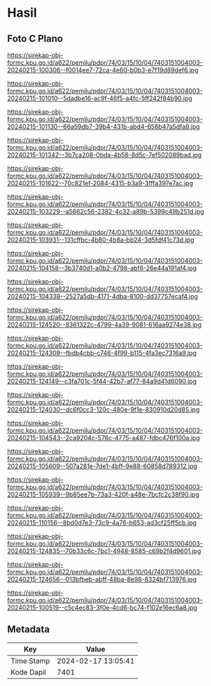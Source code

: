 # Hasil

## Foto C Plano

https://sirekap-obj-formc.kpu.go.id/a622/pemilu/pdpr/74/03/15/10/04/7403151004003-20240215-100306--f0014ee7-72ca-4e60-b0b3-e7f19d89def6.jpg

https://sirekap-obj-formc.kpu.go.id/a622/pemilu/pdpr/74/03/15/10/04/7403151004003-20240215-101010--5dadbe16-ac9f-46f5-a4fc-5ff242f84b90.jpg

https://sirekap-obj-formc.kpu.go.id/a622/pemilu/pdpr/74/03/15/10/04/7403151004003-20240215-101130--66a59db7-39b4-431b-abd4-658b47a5dfa9.jpg

https://sirekap-obj-formc.kpu.go.id/a622/pemilu/pdpr/74/03/15/10/04/7403151004003-20240215-101342--3b7ca208-0bda-4b58-8d5c-7ef502089bad.jpg

https://sirekap-obj-formc.kpu.go.id/a622/pemilu/pdpr/74/03/15/10/04/7403151004003-20240215-101622--70c821ef-2084-4315-b3a9-3fffa397e7ac.jpg

https://sirekap-obj-formc.kpu.go.id/a622/pemilu/pdpr/74/03/15/10/04/7403151004003-20240215-103229--a5662c56-2382-4c32-a89b-5399c49b251d.jpg

https://sirekap-obj-formc.kpu.go.id/a622/pemilu/pdpr/74/03/15/10/04/7403151004003-20240215-103931--131cffbc-4b80-4b8a-bb24-3d5fdf41c73d.jpg

https://sirekap-obj-formc.kpu.go.id/a622/pemilu/pdpr/74/03/15/10/04/7403151004003-20240215-104158--3b3740d1-a0b2-4798-abf6-26e44a191af4.jpg

https://sirekap-obj-formc.kpu.go.id/a622/pemilu/pdpr/74/03/15/10/04/7403151004003-20240215-104338--2527a5db-4171-4dba-8100-dd37757ecaf4.jpg

https://sirekap-obj-formc.kpu.go.id/a622/pemilu/pdpr/74/03/15/10/04/7403151004003-20240215-124520--8361322c-4799-4a39-9081-616aa9274e38.jpg

https://sirekap-obj-formc.kpu.go.id/a622/pemilu/pdpr/74/03/15/10/04/7403151004003-20240215-124309--fbdb4cbb-c746-4f99-b115-4fa3ec7316a9.jpg

https://sirekap-obj-formc.kpu.go.id/a622/pemilu/pdpr/74/03/15/10/04/7403151004003-20240215-124149--c3fa701c-5f44-42b7-af77-84a9d41d6090.jpg

https://sirekap-obj-formc.kpu.go.id/a622/pemilu/pdpr/74/03/15/10/04/7403151004003-20240215-124030--dc6f0cc3-120c-480e-9f1e-830910d20d85.jpg

https://sirekap-obj-formc.kpu.go.id/a622/pemilu/pdpr/74/03/15/10/04/7403151004003-20240215-104543--2ca9204c-576c-4775-a487-fdbc476f100a.jpg

https://sirekap-obj-formc.kpu.go.id/a622/pemilu/pdpr/74/03/15/10/04/7403151004003-20240215-105609--507a281e-7de1-4bff-9e88-60858d789312.jpg

https://sirekap-obj-formc.kpu.go.id/a622/pemilu/pdpr/74/03/15/10/04/7403151004003-20240215-105939--9b85ee7b-73a3-420f-a48e-7bcfc2c38f90.jpg

https://sirekap-obj-formc.kpu.go.id/a622/pemilu/pdpr/74/03/15/10/04/7403151004003-20240215-110156--8bd0d7e3-73c9-4a76-b653-ad3cf25ff5cb.jpg

https://sirekap-obj-formc.kpu.go.id/a622/pemilu/pdpr/74/03/15/10/04/7403151004003-20240215-124835--70b33c6c-7bc1-4948-8585-c69b2f4d9601.jpg

https://sirekap-obj-formc.kpu.go.id/a622/pemilu/pdpr/74/03/15/10/04/7403151004003-20240215-124656--013bfbeb-abff-48ba-8e98-8324bf713976.jpg

https://sirekap-obj-formc.kpu.go.id/a622/pemilu/pdpr/74/03/15/10/04/7403151004003-20240215-100519--c5c4ec83-3f0e-4cd6-bc74-f102e16ec6a8.jpg


## Metadata

| Key        | Value               |
| ---------- | ------------------- |
| Time Stamp | 2024-02-17 13:05:41 |
| Kode Dapil | 7401                |



